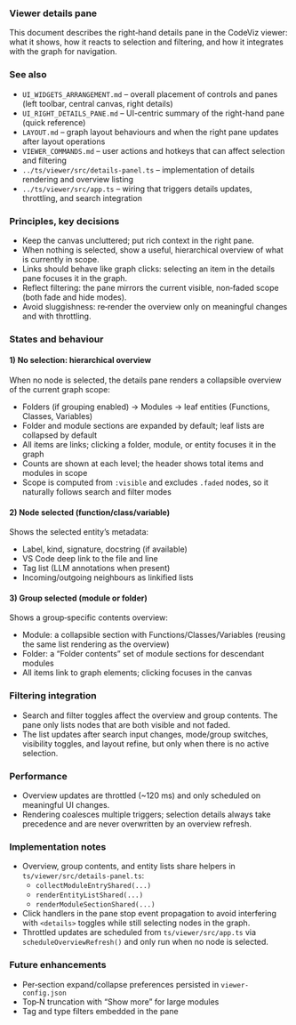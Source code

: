 ### Viewer details pane

This document describes the right‑hand details pane in the CodeViz viewer: what it shows, how it reacts to selection and filtering, and how it integrates with the graph for navigation.

### See also

- `UI_WIDGETS_ARRANGEMENT.md` – overall placement of controls and panes (left toolbar, central canvas, right details)
- `UI_RIGHT_DETAILS_PANE.md` – UI-centric summary of the right-hand pane (quick reference)
- `LAYOUT.md` – graph layout behaviours and when the right pane updates after layout operations
- `VIEWER_COMMANDS.md` – user actions and hotkeys that can affect selection and filtering
- `../ts/viewer/src/details-panel.ts` – implementation of details rendering and overview listing
- `../ts/viewer/src/app.ts` – wiring that triggers details updates, throttling, and search integration

### Principles, key decisions

- Keep the canvas uncluttered; put rich context in the right pane.
- When nothing is selected, show a useful, hierarchical overview of what is currently in scope.
- Links should behave like graph clicks: selecting an item in the details pane focuses it in the graph.
- Reflect filtering: the pane mirrors the current visible, non‑faded scope (both fade and hide modes).
- Avoid sluggishness: re‑render the overview only on meaningful changes and with throttling.

### States and behaviour

#### 1) No selection: hierarchical overview

When no node is selected, the details pane renders a collapsible overview of the current graph scope:

- Folders (if grouping enabled) → Modules → leaf entities (Functions, Classes, Variables)
- Folder and module sections are expanded by default; leaf lists are collapsed by default
- All items are links; clicking a folder, module, or entity focuses it in the graph
- Counts are shown at each level; the header shows total items and modules in scope
- Scope is computed from `:visible` and excludes `.faded` nodes, so it naturally follows search and filter modes

#### 2) Node selected (function/class/variable)

Shows the selected entity’s metadata:

- Label, kind, signature, docstring (if available)
- VS Code deep link to the file and line
- Tag list (LLM annotations when present)
- Incoming/outgoing neighbours as linkified lists

#### 3) Group selected (module or folder)

Shows a group‑specific contents overview:

- Module: a collapsible section with Functions/Classes/Variables (reusing the same list rendering as the overview)
- Folder: a “Folder contents” set of module sections for descendant modules
- All items link to graph elements; clicking focuses in the canvas

### Filtering integration

- Search and filter toggles affect the overview and group contents. The pane only lists nodes that are both visible and not faded.
- The list updates after search input changes, mode/group switches, visibility toggles, and layout refine, but only when there is no active selection.

### Performance

- Overview updates are throttled (~120 ms) and only scheduled on meaningful UI changes.
- Rendering coalesces multiple triggers; selection details always take precedence and are never overwritten by an overview refresh.

### Implementation notes

- Overview, group contents, and entity lists share helpers in `ts/viewer/src/details-panel.ts`:
  - `collectModuleEntryShared(...)`
  - `renderEntityListShared(...)`
  - `renderModuleSectionShared(...)`
- Click handlers in the pane stop event propagation to avoid interfering with `<details>` toggles while still selecting nodes in the graph.
- Throttled updates are scheduled from `ts/viewer/src/app.ts` via `scheduleOverviewRefresh()` and only run when no node is selected.

### Future enhancements

- Per‑section expand/collapse preferences persisted in `viewer-config.json`
- Top‑N truncation with “Show more” for large modules
- Tag and type filters embedded in the pane


